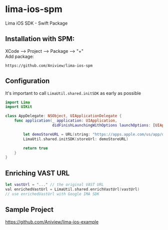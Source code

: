# lima-ios-spm
Lima iOS SDK - Swift Package

## Installation with SPM:
XCode --> Project --> Package --> "+" \
Add package:
```
https://github.com/Aniview/lima-ios-spm
```

## Configuration

It's important to call `LimaUtil.shared.initSDK` as early as possible
```swift
import Lima
import UIKit

class AppDelegate: NSObject, UIApplicationDelegate {
    func application(_ application: UIApplication,
                     didFinishLaunchingWithOptions launchOptions: [UIApplication.LaunchOptionsKey : Any]? = nil) -> Bool {

        let demoStoreURL = URL(string: "https://apps.apple.com/us/app/demo-app/id1234567")!
        LimaUtil.shared.initSDK(storeUrl: demoStoreURL)

        return true
    }
}
```

## Enriching VAST URL

```swift
let vastUrl = "..." // the original VAST URL
val enrichedVastUrl = LimaUtil.shared.enrichVastUrl(vastUrl)
// use enrichedVastUrl with Google IMA SDK
```

## Sample Project

https://github.com/Aniview/lima-ios-example 


